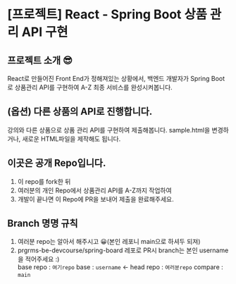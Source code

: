 # [프로젝트] React - Spring Boot 상품 관리 API 구현

## 프로젝트 소개 😎

React로 만들어진 Front End가 정해져있는 상황에서, 백엔드 개발자가 Spring Boot로 상품관리 API를 구현하여 A-Z 최종 서비스를 완성시켜봅니다.

## (옵션) 다른 상품의 API로 진행합니다.

강의와 다른 상품으로 상품 관리 API를 구현하여 제출해봅니다. sample.html을 변경하거나, 새로운 HTML파일을 제작해도 됩니다.

## 이곳은 공개 Repo입니다.

1. 이 repo를 fork한 뒤
2. 여러분의 개인 Repo에서 상품관리 API를 A-Z까지 작업하여
3. 개발이 끝나면 이 Repo에 PR을 보내어 제출을 완료해주세요.

## Branch 명명 규칙

1. 여러분 repo는 알아서 해주시고 😀(본인 레포니 main으로 하셔두 되져)
2. prgrms-be-devcourse/spring-board 레포로 PR시 branch는 본인 username을 적어주세요 :)  
   base repo : `여기repo` base : `username` ← head repo : `여러분repo` compare : `main`
